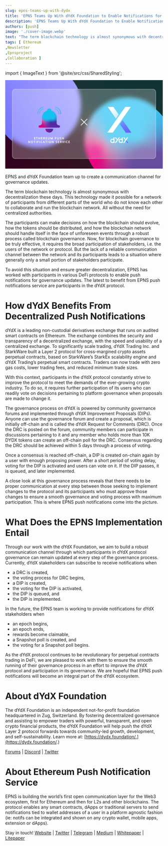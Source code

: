 ```yaml
---
slug: epns-teams-up-with-dydx
title: 'EPNS Teams Up With dYdX Foundation to Enable Notifications for Governance Updates'
description: 'EPNS Teams Up With dYdX Foundation to Enable Notifications for Governance Updates'
authors: [push]
image: './cover-image.webp'
text: "The term blockchain technology is almost synonymous with decentralization these days. This technology made it possible for a network of participants from different parts of the world who do not know each other to collaborate and run the blockchain network. All without the need for centralized authorities."
tags: [ Ethereum
,Newsletter
,Epnsproject
,Collaboration ]
---
```


import { ImageText } from '@site/src/css/SharedStyling';

![Cover image of EPNS Teams Up With dYdX Foundation to Enable Notifications for Governance Updates](./cover-image.webp)

<!--truncate-->

EPNS and dYdX Foundation team up to create a communication channel for governance updates.

The term blockchain technology is almost synonymous with decentralization these days. This technology made it possible for a network of participants from different parts of the world who do not know each other to collaborate and run the blockchain network. All without the need for centralized authorities.

The participants can make decisions on how the blockchain should evolve, how the tokens should be distributed, and how the blockchain network should handle itself in the face of unforeseen events through a robust process called blockchain governance. Now, for blockchain governance to be truly effective, it requires the broad participation of stakeholders, i.e. the users of the network or protocol. But the lack of a reliable communication channel between the network and its participants leads to a situation where generally only a small portion of stakeholders participate.

To avoid this situation and ensure greater decentralization, EPNS has worked with participants in various DeFi protocols to enable push notifications for governance updates. The latest to benefit from EPNS push notifications service are participants in the dYdX protocol.

# How dYdX Benefits From Decentralized Push Notifications

dYdX is a leading non-custodial derivatives exchange that runs on audited smart contracts on Ethereum. The exchange combines the security and transparency of a decentralized exchange, with the speed and usability of a centralized exchange. To significantly scale trading, dYdX Trading Inc. and StarkWare built a Layer 2 protocol for cross-margined crypto assets perpetual contracts, based on StarkWare’s StarkEx scalability engine and dYdX Trading’s perpetual smart contracts. Traders can now trade with zero gas costs, lower trading fees, and reduced minimum trade sizes.

With this context, participants in the dYdX protocol constantly strive to improve the protocol to meet the demands of the ever-growing crypto industry. To do so, it requires further participation of its users who can readily vote on decisions pertaining to platform governance when proposals are made to change it.

The governance process on dYdX is powered by community governance forums and implemented through dYdX Improvement Proposals (DIPs). Anyone can use the governance forum and create a proposal, which is initially off-chain and is called the dYdX Request for Comments (DRC). Once the DRC is posted on the forum, community members can participate in discussions pertaining to it and any member who holds more than 10K DYDX tokens can create an off-chain poll for the DRC. Consensus regarding the DRC should be achieved within 5 days through a process of voting.

Once a consensus is reached off-chain, a DIP is created on-chain again by a user with enough proposing power. After a short period of voting delay, voting for the DIP is activated and users can vote on it. If the DIP passes, it is queued, and later implemented.

A close look at this governance process reveals that there needs to be proper communication at every step between those seeking to implement changes to the protocol and its participants who must approve those changes to ensure a smooth governance and voting process with maximum participation. This is where EPNS push notifications come into the picture.

# What Does the EPNS Implementation Entail

Through our work with the dYdX Foundation, we aim to build a robust communication channel through which participants in dYdX protocol governance can remain updated at every step of the governance process. Currently, dYdX stakeholders can subscribe to receive notifications when

- a DRC is created,
- the voting process for DRC begins,
- a DIP is created,
- the voting for the DIP is activated,
- the DIP is queued, and
- the DIP is implemented.

In the future, the EPNS team is working to provide notifications for dYdX stakeholders when

- an epoch begins,
- an epoch ends,
- rewards become claimable,
- a Snapshot poll is created, and
- the voting for a Snapshot poll begins.

As the dYdX protocol continues to be revolutionary for perpetual contracts trading in DeFi, we are pleased to work with them to ensure the smooth running of their governance process in an effort to improve the dYdX protocol and participation in its governance. We are hopeful that EPNS push notifications will become an integral part of the dYdX ecosystem.

# About dYdX Foundation

The dYdX Foundation is an independent not-for-profit foundation headquartered in Zug, Switzerland. By fostering decentralized governance and assisting to empower traders with powerful, transparent, and open crypto financial products, the dYdX Foundation will help push the dYdX Layer 2 protocol forwards towards community-led growth, development, and self-sustainability. Learn more at: [https://dydx.foundation/.](https://dydx.foundation/.)

[Forums](https://forums.dydx.community/) | [Discord](https://discord.com/invite/Tuze6tY) | [Twitter](https://twitter.com/dydxfoundation)

# About Ethereum Push Notification Service

EPNS is building the world’s first open communication layer for the Web3 ecosystem, first for Ethereum and then for L2s and other blockchains. The protocol enables any smart contracts, dApps or traditional servers to send notifications tied to wallet addresses of a user in a platform agnostic fashion (ie: notifs can be integrated and shown on any crypto wallet, mobile apps, extension or dApps).

Stay in touch! [Website](https://epns.io/) | [Twitter](https://twitter.com/epnsproject) | [Telegram](https://t.me/epnsproject) | [Medium](https://medium.com/ethereum-push-notification-service) | [Whitepaper](https://whitepaper.epns.io/) | [Litepaper](https://medium.com/ethereum-push-notification-service/ethereum-push-notification-service-litepaper-e7ca0a662862)
